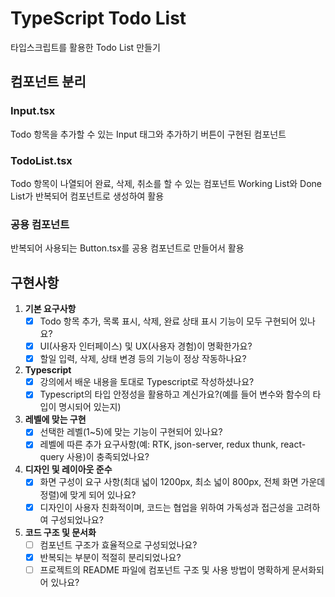# TypeScript Todo List

타입스크립트를 활용한 Todo List 만들기

## 컴포넌트 분리

### Input.tsx

Todo 항목을 추가할 수 있는 Input 태그와 추가하기 버튼이 구현된 컴포넌트

### TodoList.tsx

Todo 항목이 나열되어 완료, 삭제, 취소를 할 수 있는 컴포넌트
Working List와 Done List가 반복되어 컴포넌트로 생성하여 활용

### 공용 컴포넌트

반복되어 사용되는 Button.tsx를 공용 컴포넌트로 만들어서 활용

## 구현사항

1. **기본 요구사항**
   - [x] Todo 항목 추가, 목록 표시, 삭제, 완료 상태 표시 기능이 모두 구현되어 있나요?
   - [x] UI(사용자 인터페이스) 및 UX(사용자 경험)이 명확한가요?
   - [x] 할일 입력, 삭제, 상태 변경 등의 기능이 정상 작동하나요?
2. **Typescript**
   - [x] 강의에서 배운 내용을 토대로 Typescript로 작성하셨나요?
   - [x] Typescript의 타입 안정성을 활용하고 계신가요?(예를 들어 변수와 함수의 타입이 명시되어 있는지)
3. **레벨에 맞는 구현**
   - [x] 선택한 레벨(1~5)에 맞는 기능이 구현되어 있나요?
   - [x] 레벨에 따른 추가 요구사항(예: RTK, json-server, redux thunk, react-query 사용)이 충족되었나요?
4. **디자인 및 레이아웃 준수**
   - [x] 화면 구성이 요구 사항(최대 넓이 1200px, 최소 넓이 800px, 전체 화면 가운데 정렬)에 맞게 되어 있나요?
   - [x] 디자인이 사용자 친화적이며, 코드는 협업을 위하여 가독성과 접근성을 고려하여 구성되었나요?
5. **코드 구조 및 문서화**
   - [ ] 컴포넌트 구조가 효율적으로 구성되었나요?
   - [x] 반복되는 부분이 적절히 분리되었나요?
   - [ ] 프로젝트의 README 파일에 컴포넌트 구조 및 사용 방법이 명확하게 문서화되어 있나요?
